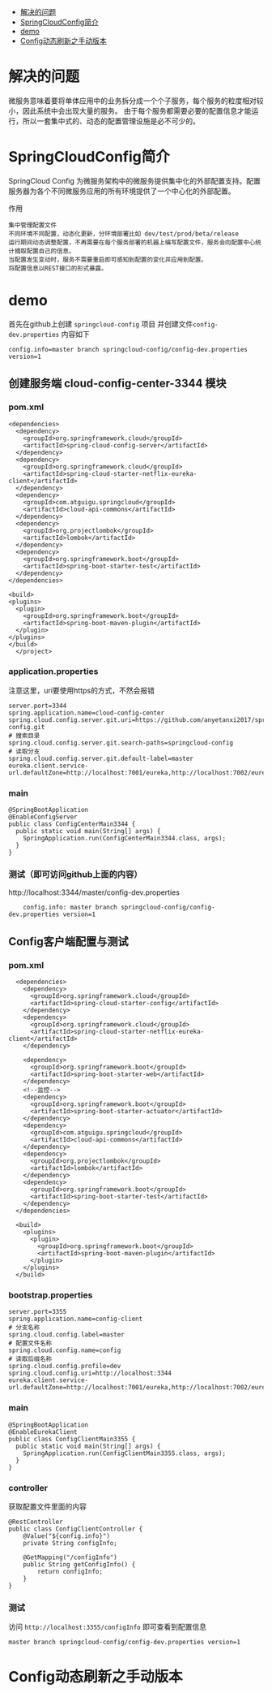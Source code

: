 * [解决的问题](#解决的问题)
* [SpringCloudConfig简介](#SpringCloudConfig简介)
* [demo](#demo)
* [Config动态刷新之手动版本](#Config动态刷新之手动版本)

# 解决的问题
微服务意味着要将单体应用中的业务拆分成一个个子服务，每个服务的粒度相对较小，因此系统中会出现大量的服务。
由于每个服务都需要必要的配置信息才能运行，所以一套集中式的、动态的配置管理设施是必不可少的。

# SpringCloudConfig简介
SpringCloud Config 为微服务架构中的微服务提供集中化的外部配置支持。配置服务器为各个不同微服务应用的所有环境提供了一个中心化的外部配置。

作用
```
集中管理配置文件
不同环境不同配置，动态化更新，分环境部署比如 dev/test/prod/beta/release
运行期间动态调整配置，不再需要在每个服务部署的机器上编写配置文件，服务会向配置中心统计摘取配置自己的信息。
当配置发生变动时，服务不需要重启即可感知到配置的变化并应用到配置。
将配置信息以REST接口的形式暴露。
```
# demo
首先在github上创建 `springcloud-config` 项目 并创建文件`config-dev.properties` 内容如下
```
config.info=master branch springcloud-config/config-dev.properties version=1
```
## 创建服务端 cloud-config-center-3344 模块
### pom.xml
```
<dependencies>
  <dependency>
    <groupId>org.springframework.cloud</groupId>
    <artifactId>spring-cloud-config-server</artifactId>
  </dependency>
  <dependency>
    <groupId>org.springframework.cloud</groupId>
    <artifactId>spring-cloud-starter-netflix-eureka-client</artifactId>
  </dependency>
  <dependency>
    <groupId>com.atguigu.springcloud</groupId>
    <artifactId>cloud-api-commons</artifactId>
  </dependency>
  <dependency>
    <groupId>org.projectlombok</groupId>
    <artifactId>lombok</artifactId>
  </dependency>
  <dependency>
    <groupId>org.springframework.boot</groupId>
    <artifactId>spring-boot-starter-test</artifactId>
  </dependency>
</dependencies>

<build>
<plugins>
  <plugin>
    <groupId>org.springframework.boot</groupId>
    <artifactId>spring-boot-maven-plugin</artifactId>
  </plugin>
</plugins>
</build>
  </project>
```
### application.properties
注意这里，uri要使用https的方式，不然会报错

```
server.port=3344
spring.application.name=cloud-config-center
spring.cloud.config.server.git.uri=https://github.com/anyetanxi2017/springcloud-config.git
# 搜索目录
spring.cloud.config.server.git.search-paths=springcloud-config
# 读取分支
spring.cloud.config.server.git.default-label=master
eureka.client.service-url.defaultZone=http://localhost:7001/eureka,http://localhost:7002/eureka

```
### main
```
@SpringBootApplication
@EnableConfigServer
public class ConfigCenterMain3344 {
  public static void main(String[] args) {
    SpringApplication.run(ConfigCenterMain3344.class, args);
  }
}

```
### 测试（即可访问github上面的内容）
http://localhost:3344/master/config-dev.properties
```
    config.info: master branch springcloud-config/config-dev.properties version=1
```
## Config客户端配置与测试
### pom.xml
```
  <dependencies>
    <dependency>
      <groupId>org.springframework.cloud</groupId>
      <artifactId>spring-cloud-starter-config</artifactId>
    </dependency>
    <dependency>
      <groupId>org.springframework.cloud</groupId>
      <artifactId>spring-cloud-starter-netflix-eureka-client</artifactId>
    </dependency>

    <dependency>
      <groupId>org.springframework.boot</groupId>
      <artifactId>spring-boot-starter-web</artifactId>
    </dependency>
    <!--监控-->
    <dependency>
      <groupId>org.springframework.boot</groupId>
      <artifactId>spring-boot-starter-actuator</artifactId>
    </dependency>
    <dependency>
      <groupId>com.atguigu.springcloud</groupId>
      <artifactId>cloud-api-commons</artifactId>
    </dependency>
    <dependency>
      <groupId>org.projectlombok</groupId>
      <artifactId>lombok</artifactId>
    </dependency>
    <dependency>
      <groupId>org.springframework.boot</groupId>
      <artifactId>spring-boot-starter-test</artifactId>
    </dependency>
  </dependencies>

  <build>
    <plugins>
      <plugin>
        <groupId>org.springframework.boot</groupId>
        <artifactId>spring-boot-maven-plugin</artifactId>
      </plugin>
    </plugins>
  </build>
```
### bootstrap.properties
```
server.port=3355
spring.application.name=config-client
# 分支名称
spring.cloud.config.label=master
# 配置文件名称
spring.cloud.config.name=config
# 读取后缀名称
spring.cloud.config.profile=dev
spring.cloud.config.uri=http://localhost:3344
eureka.client.service-url.defaultZone=http://localhost:7001/eureka,http://localhost:7002/eureka
```
### main 
```
@SpringBootApplication
@EnableEurekaClient
public class ConfigClientMain3355 {
  public static void main(String[] args) {
    SpringApplication.run(ConfigClientMain3355.class, args);
  }
}

```
### controller
获取配置文件里面的内容
```
@RestController
public class ConfigClientController {
    @Value("${config.info}")
    private String configInfo;

    @GetMapping("/configInfo")
    public String getConfigInfo() {
        return configInfo;
    }
}
```
### 测试
访问 `http://localhost:3355/configInfo` 即可查看到配置信息
```
master branch springcloud-config/config-dev.properties version=1
```
# Config动态刷新之手动版本


